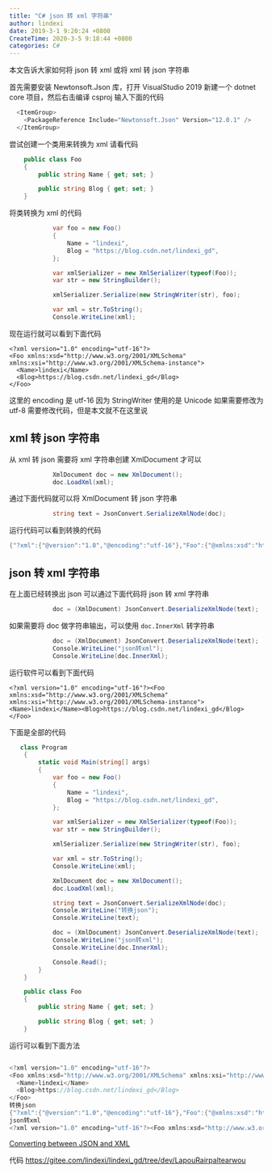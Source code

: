 ```yaml
---
title: "C# json 转 xml 字符串"
author: lindexi
date: 2019-3-1 9:20:24 +0800
CreateTime: 2020-3-5 9:18:44 +0800
categories: C#
---
```


本文告诉大家如何将 json 转 xml 或将 xml 转 json 字符串

<!--more-->



首先需要安装 Newtonsoft.Json 库，打开 VisualStudio 2019 新建一个 dotnet core 项目，然后右击编译 csproj 输入下面的代码

```csharp
  <ItemGroup>
    <PackageReference Include="Newtonsoft.Json" Version="12.0.1" />
  </ItemGroup>
```

尝试创建一个类用来转换为 xml 请看代码

```csharp
    public class Foo
    {
        public string Name { get; set; }

        public string Blog { get; set; }
    }
```

将类转换为 xml 的代码

```csharp
            var foo = new Foo()
            {
                Name = "lindexi",
                Blog = "https://blog.csdn.net/lindexi_gd",
            };

            var xmlSerializer = new XmlSerializer(typeof(Foo));
            var str = new StringBuilder();

            xmlSerializer.Serialize(new StringWriter(str), foo);

            var xml = str.ToString();
            Console.WriteLine(xml);
```

现在运行就可以看到下面代码

```
<?xml version="1.0" encoding="utf-16"?>
<Foo xmlns:xsd="http://www.w3.org/2001/XMLSchema" xmlns:xsi="http://www.w3.org/2001/XMLSchema-instance">
  <Name>lindexi</Name>
  <Blog>https://blog.csdn.net/lindexi_gd</Blog>
</Foo>
```

这里的 encoding 是 utf-16 因为 StringWriter 使用的是 Unicode 如果需要修改为 utf-8 需要修改代码，但是本文就不在这里说

## xml 转 json 字符串

从 xml 转 json 需要将 xml 字符串创建 XmlDocument 才可以

```csharp
            XmlDocument doc = new XmlDocument();
            doc.LoadXml(xml);
```

通过下面代码就可以将 XmlDocument 转 json 字符串

```csharp
            string text = JsonConvert.SerializeXmlNode(doc);
```

运行代码可以看到转换的代码

```csharp
{"?xml":{"@version":"1.0","@encoding":"utf-16"},"Foo":{"@xmlns:xsd":"http://www.w3.org/2001/XMLSchema","@xmlns:xsi":"http://www.w3.org/2001/XMLSchema-instance","Name":"lindexi","Blog":"https://blog.csdn.net/lindexi_gd"}}
```

## json 转 xml 字符串

在上面已经转换出 json 可以通过下面代码将 json 转 xml 字符串

```csharp
            doc = (XmlDocument) JsonConvert.DeserializeXmlNode(text);

```

如果需要将 doc 做字符串输出，可以使用 `doc.InnerXml` 转字符串

```csharp
            doc = (XmlDocument) JsonConvert.DeserializeXmlNode(text);
            Console.WriteLine("json转xml");
            Console.WriteLine(doc.InnerXml);
```

运行软件可以看到下面代码

```
<?xml version="1.0" encoding="utf-16"?><Foo xmlns:xsd="http://www.w3.org/2001/XMLSchema" xmlns:xsi="http://www.w3.org/2001/XMLSchema-instance"><Name>lindexi</Name><Blog>https://blog.csdn.net/lindexi_gd</Blog></Foo>
```

下面是全部的代码

```csharp
   class Program
    {
        static void Main(string[] args)
        {
            var foo = new Foo()
            {
                Name = "lindexi",
                Blog = "https://blog.csdn.net/lindexi_gd",
            };

            var xmlSerializer = new XmlSerializer(typeof(Foo));
            var str = new StringBuilder();

            xmlSerializer.Serialize(new StringWriter(str), foo);

            var xml = str.ToString();
            Console.WriteLine(xml);

            XmlDocument doc = new XmlDocument();
            doc.LoadXml(xml);

            string text = JsonConvert.SerializeXmlNode(doc);
            Console.WriteLine("转换json");
            Console.WriteLine(text);

            doc = (XmlDocument) JsonConvert.DeserializeXmlNode(text);
            Console.WriteLine("json转xml");
            Console.WriteLine(doc.InnerXml);

            Console.Read();
        }
    }

    public class Foo
    {
        public string Name { get; set; }

        public string Blog { get; set; }
    }
```

运行可以看到下面方法

```csharp

<?xml version="1.0" encoding="utf-16"?>
<Foo xmlns:xsd="http://www.w3.org/2001/XMLSchema" xmlns:xsi="http://www.w3.org/2001/XMLSchema-instance">
  <Name>lindexi</Name>
  <Blog>https://blog.csdn.net/lindexi_gd</Blog>
</Foo>
转换json
{"?xml":{"@version":"1.0","@encoding":"utf-16"},"Foo":{"@xmlns:xsd":"http://www.w3.org/2001/XMLSchema","@xmlns:xsi":"http://www.w3.org/2001/XMLSchema-instance","Name":"lindexi","Blog":"https://blog.csdn.net/lindexi_gd"}}
json转xml
<?xml version="1.0" encoding="utf-16"?><Foo xmlns:xsd="http://www.w3.org/2001/XMLSchema" xmlns:xsi="http://www.w3.org/2001/XMLSchema-instance"><Name>lindexi</Name><Blog>https://blog.csdn.net/lindexi_gd</Blog></Foo>
```

[Converting between JSON and XML](https://www.newtonsoft.com/json/help/html/ConvertingJSONandXML.htm )

代码 https://gitee.com/lindexi/lindexi_gd/tree/dev/LapouRairpaltearwou




